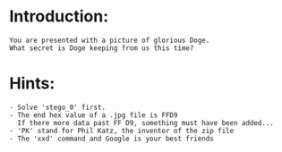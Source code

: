 Introduction:
=============
    You are presented with a picture of glorious Doge.
    What secret is Doge keeping from us this time?


Hints:
======
    - Solve 'stego_0' first.
    - The end hex value of a .jpg file is FFD9
      If there more data past FF D9, something must have been added...
    - 'PK' stand for Phil Katz, the inventor of the zip file
    - The 'xxd' command and Google is your best friends